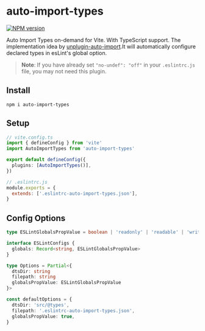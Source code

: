 # auto-import-types

[![NPM version](https://img.shields.io/npm/v/auto-import-types?color=a1b858&label=)](https://www.npmjs.com/package/auto-import-types)

Auto Import Types on-demand for Vite. With TypeScript support. The implementation idea by [unplugin-auto-import](https://github.com/antfu/unplugin-auto-import).It will automatically configure declared types in esLint's global option.

> **Note**: If you have already set `"no-undef": "off"` in your `.eslintrc.js` file, you may not need this plugin.

## Install

`npm i auto-import-types`

## Setup

```ts
// vite.config.ts
import { defineConfig } from 'vite'
import AutoImportTypes from 'auto-import-types'

export default defineConfig({
  plugins: [AutoImportTypes()],
})
```

```js
// .eslintrc.js
module.exports = {
  extends: ['.eslintrc-auto-import-types.json'],
}
```

## Config Options

```ts
type ESLintGlobalsPropValue = boolean | 'readonly' | 'readable' | 'writable' | 'writeable'

interface ESLintConfigs {
  globals: Record<string, ESLintGlobalsPropValue>
}

type Options = Partial<{
  dtsDir: string
  filepath: string
  globalsPropValue: ESLintGlobalsPropValue
}>

const defaultOptions = {
  dtsDir: 'src/@types',
  filepath: '.eslintrc-auto-import-types.json',
  globalsPropValue: true,
}
```
